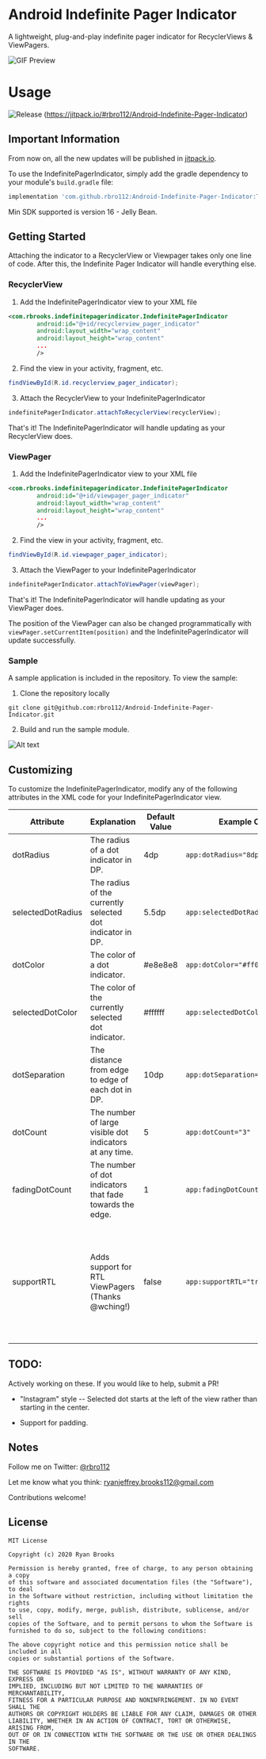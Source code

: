 # Android Indefinite Pager Indicator

A lightweight, plug-and-play indefinite pager indicator for RecyclerViews &amp; ViewPagers.

![GIF Preview](/readme_assets/preview.gif)

# Usage

![Release](https://jitpack.io/v/rbro112/Android-Indefinite-Pager-Indicator.svg)
(https://jitpack.io/#rbro112/Android-Indefinite-Pager-Indicator) 

 
 ## Important Information
 
 From now on, all the new updates will be published in [jitpack.io](https://jitpack.io/#rbro112/Android-Indefinite-Pager-Indicator).

To use the IndefinitePagerIndicator, simply add the gradle dependency to your module's `build.gradle` file:

```groovy
implementation 'com.github.rbro112:Android-Indefinite-Pager-Indicator:Tag'
```

Min SDK supported is version 16 - Jelly Bean.

## Getting Started

Attaching the indicator to a RecyclerView or Viewpager takes only one line of code. After this, the Indefinite Pager Indicator will handle everything else.

### RecyclerView

1. Add the IndefinitePagerIndicator view to your XML file

```xml
<com.rbrooks.indefinitepagerindicator.IndefinitePagerIndicator
        android:id="@+id/recyclerview_pager_indicator"
        android:layout_width="wrap_content"
        android:layout_height="wrap_content"
        ... 
        />
```

2. Find the view in your activity, fragment, etc.

```java
findViewById(R.id.recyclerview_pager_indicator);
```

3. Attach the RecyclerView to your IndefinitePagerIndicator

```java
indefinitePagerIndicator.attachToRecyclerView(recyclerView);
```

That's it! The IndefinitePagerIndicator will handle updating as your RecyclerView does.

### ViewPager

1. Add the IndefinitePagerIndicator view to your XML file


```xml
<com.rbrooks.indefinitepagerindicator.IndefinitePagerIndicator
        android:id="@+id/viewpager_pager_indicator"
        android:layout_width="wrap_content"
        android:layout_height="wrap_content"
        ... 
        />
```

2. Find the view in your activity, fragment, etc.
   
```java
findViewById(R.id.viewpager_pager_indicator);
```

3. Attach the ViewPager to your IndefinitePagerIndicator

```java
indefinitePagerIndicator.attachToViewPager(viewPager);
```

That's it! The IndefinitePagerIndicator will handle updating as your ViewPager does.

The position of the ViewPager can also be changed programmatically with `viewPager.setCurrentItem(position)` and the IndefinitePagerIndicator will update successfully.

### Sample

A sample application is included in the repository. To view the sample:

1. Clone the repository locally
```shell
git clone git@github.com:rbro112/Android-Indefinite-Pager-Indicator.git
```

2. Build and run the sample module.

![Alt text](/readme_assets/run_sample.png "run sample")


## Customizing

To customize the IndefinitePagerIndicator, modify any of the following attributes in the XML code for your IndefinitePagerIndicator view.

| Attribute             | Explanation                                               | Default Value | Example Code                     |  Result  |
|-----------------------|-----------------------------------------------------------|---------------|----------------------------------|:--------:|
| dotRadius             | The radius of a dot indicator in DP.                      | 4dp           | `app:dotRadius="8dp"`            |     ![Alt text](/readme_assets/dot_radius_sample.png "dotRadius")     |
| selectedDotRadius     | The radius of the currently selected dot indicator in DP. | 5.5dp         | `app:selectedDotRadius="6dp"`    |     ![Alt text](/readme_assets/selected_dot_radius_sample.png "selectedDotRadius")     |
| dotColor              | The color of a dot indicator.                             | #e8e8e8       | `app:dotColor="#ff0000"`         |     ![Alt text](/readme_assets/dot_color_sample.png "dotColor")     |
| selectedDotColor      | The color of the currently selected dot indicator.        | #ffffff       | `app:selectedDotColor="#ff0000"` |     ![Alt text](/readme_assets/selected_dot_color_sample.png "selectedDotColor")     |
| dotSeparation         | The distance from edge to edge of each dot in DP.         | 10dp          | `app:dotSeparation="16dp"`       |     ![Alt text](/readme_assets/dot_separation_sample.png "dotSeparation")     |
| dotCount              | The number of large visible dot indicators at any time.   | 5             | `app:dotCount="3"`               |     ![Alt text](/readme_assets/dot_count_sample.png "dotCount")     |
| fadingDotCount        | The number of dot indicators that fade towards the edge.  | 1             | `app:fadingDotCount="2"`         |     ![Alt text](/readme_assets/fading_dot_count_sample.png "fadingDotCount")     |
| supportRTL            | Adds support for RTL ViewPagers (Thanks @wching!)         | false         | `app:supportRTL="true"`          |     If current layout mode is RTL, indicator will move from right to left with scrolling. |

## TODO:

Actively working on these. If you would like to help, submit a PR!

- "Instagram" style -- Selected dot starts at the left of the view rather than starting in the center.

- Support for padding.

## Notes

Follow me on Twitter: [@rbro112](https://twitter.com/rbro112)

Let me know what you think: [ryanjeffrey.brooks112@gmail.com](mailto:ryanjeffrey.brooks112@gmail.com)

Contributions welcome!

## License
```
MIT License

Copyright (c) 2020 Ryan Brooks

Permission is hereby granted, free of charge, to any person obtaining a copy
of this software and associated documentation files (the "Software"), to deal
in the Software without restriction, including without limitation the rights
to use, copy, modify, merge, publish, distribute, sublicense, and/or sell
copies of the Software, and to permit persons to whom the Software is
furnished to do so, subject to the following conditions:

The above copyright notice and this permission notice shall be included in all
copies or substantial portions of the Software.

THE SOFTWARE IS PROVIDED "AS IS", WITHOUT WARRANTY OF ANY KIND, EXPRESS OR
IMPLIED, INCLUDING BUT NOT LIMITED TO THE WARRANTIES OF MERCHANTABILITY,
FITNESS FOR A PARTICULAR PURPOSE AND NONINFRINGEMENT. IN NO EVENT SHALL THE
AUTHORS OR COPYRIGHT HOLDERS BE LIABLE FOR ANY CLAIM, DAMAGES OR OTHER
LIABILITY, WHETHER IN AN ACTION OF CONTRACT, TORT OR OTHERWISE, ARISING FROM,
OUT OF OR IN CONNECTION WITH THE SOFTWARE OR THE USE OR OTHER DEALINGS IN THE
SOFTWARE.
```
